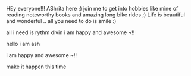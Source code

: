 HEy everyone!!!
AShrita here ;)
join me to get into hobbies like mine of reading noteworthy books and amazing long bike rides ;)
Life is beautiful and wonderful .. all you need to do is smile :)

all i need is rythm divin
i am happy and awesome ~!!

hello i am ash

i am happy and awesome ~!!

make it happen this time


